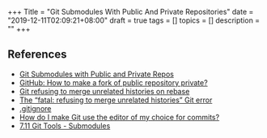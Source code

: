 +++
Title = "Git Submodules With Public And Private Repositories"
date = "2019-12-11T02:09:21+08:00"
draft = true
tags = []
topics = []
description = ""
+++


## References
* [Git Submodules with Public and Private Repos](https://medium.com/@jxstanford/git-submodules-with-public-and-private-repos-dcd26841220)
* [GitHub: How to make a fork of public repository private?](https://medium.com/@jxstanford/git-submodules-with-public-and-private-repos-dcd26841220)
* [Git refusing to merge unrelated histories on rebase](https://stackoverflow.com/questions/37937984/git-refusing-to-merge-unrelated-histories-on-rebase)
* [The “fatal: refusing to merge unrelated histories” Git error](https://www.educative.io/edpresso/the-fatal-refusing-to-merge-unrelated-histories-git-error)
* [.gitignore](https://www.atlassian.com/git/tutorials/saving-changes/gitignore)
* [How do I make Git use the editor of my choice for commits?](https://stackoverflow.com/questions/2596805/how-do-i-make-git-use-the-editor-of-my-choice-for-commits)
* [7.11 Git Tools - Submodules](https://git-scm.com/book/en/v2/Git-Tools-Submodules)
